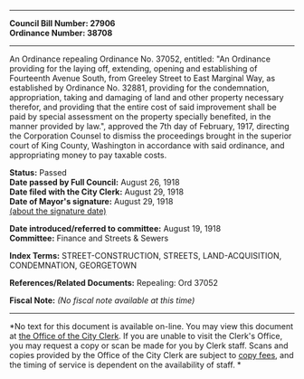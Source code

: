 * * * * *  
  
**Council Bill Number: [](#h0)[](#h2)27906**   
**Ordinance Number: 38708**  
  
* * * * *  
  
An Ordinance repealing Ordinance No. 37052, entitled: "An Ordinance providing for the laying off, extending, opening and establishing of Fourteenth Avenue South, from Greeley Street to East Marginal Way, as established by Ordinance No. 32881, providing for the condemnation, appropriation, taking and damaging of land and other property necessary therefor, and providing that the entire cost of said improvement shall be paid by special assessment on the property specially benefited, in the manner provided by law.", approved the 7th day of February, 1917, directing the Corporation Counsel to dismiss the proceedings brought in the superior court of King County, Washington in accordance with said ordinance, and appropriating money to pay taxable costs.  
  
**Status:** Passed   
**Date passed by Full Council:** August 26, 1918   
**Date filed with the City Clerk:** August 29, 1918   
**Date of Mayor's signature:** August 29, 1918   
[(about the signature date)](/~public/approvaldate.htm)   
  
  
**Date introduced/referred to committee:** August 19, 1918   
**Committee:** Finance and Streets & Sewers   
  
**Index Terms:** STREET-CONSTRUCTION, STREETS, LAND-ACQUISITION, CONDEMNATION, GEORGETOWN  
  
**References/Related Documents:** Repealing: Ord 37052  
  
**Fiscal Note:** *(No fiscal note available at this time)*  
  
* * * * *  
  
*No text for this document is available on-line. You may view this document at [the Office of the City Clerk](http://www.seattle.gov/leg/clerk/contactUs.htm). If you are unable to visit the Clerk's Office, you may request a copy or scan be made for you by Clerk staff. Scans and copies provided by the Office of the City Clerk are subject to [copy fees](http://clerk.seattle.gov/~public/clerkfees.htm), and the timing of service is dependent on the availability of staff. *  
  
  
